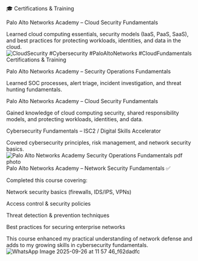 🎓 Certifications & Training

Palo Alto Networks Academy – Cloud Security Fundamentals

Learned cloud computing essentials, security models (IaaS, PaaS, SaaS), and best practices for protecting workloads, identities, and data in the cloud.![CloudSecurity #Cybersecurity #PaloAltoNetworks #CloudFundamentals ](https://github.com/user-attachments/assets/951a7f21-6a86-4640-9d9c-90646bef25a1)
Certifications & Training

Palo Alto Networks Academy – Security Operations Fundamentals

Learned SOC processes, alert triage, incident investigation, and threat hunting fundamentals.

Palo Alto Networks Academy – Cloud Security Fundamentals

Gained knowledge of cloud computing security, shared responsibility models, and protecting workloads, identities, and data.

Cybersecurity Fundamentals – ISC2 / Digital Skills Accelerator

Covered cybersecurity principles, risk management, and network security basics.![Palo Alto Networks Academy Security Operations Fundamentals pdf photo](https://github.com/user-attachments/assets/33fcb1b1-9cef-45b2-ae7e-832c1f87ce43)
Palo Alto Networks Academy – Network Security Fundamentals ✅

Completed this course covering:

Network security basics (firewalls, IDS/IPS, VPNs)

Access control & security policies

Threat detection & prevention techniques

Best practices for securing enterprise networks

This course enhanced my practical understanding of network defense and adds to my growing skills in cybersecurity fundamentals.![WhatsApp Image 2025-09-26 at 11 57 46_f62dadfc](https://github.com/user-attachments/assets/2383fd16-5afd-4e0a-9578-9ac86137e6d2)
